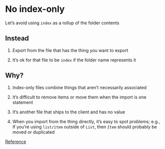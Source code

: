 # No index-only

Let’s avoid using `index` as a rollup of the folder contents

## Instead

1. Export from the file that has the thing you want to export

1. It’s ok for that file to be `index` if the folder name represents it

## Why?

1. Index-only files combine things that aren’t necessarily associated

1. It’s difficult to remove items or move them when the import is one statement

1. It’s another file that ships to the client and has no value

1. When you import from the thing directly, it’s easy to spot problems; e.g., If you’re using `list/item` outside of `List`, then `Item` should probably be moved or duplicated

[Reference](https://github.com/kirkstrobeck/stash/blob/main/style-guide/no-index-only.md)
